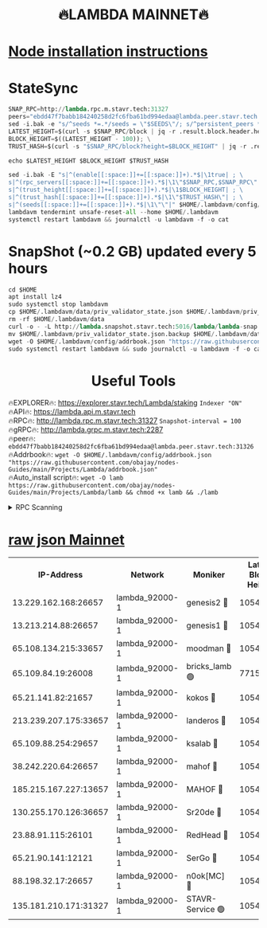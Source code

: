 <h1 align="center"> 🔥LAMBDA MAINNET🔥</h1>


[Node installation instructions](https://github.com/obajay/nodes-Guides/tree/main/Projects/Lambda)
=


# StateSync
```python
SNAP_RPC=http://lambda.rpc.m.stavr.tech:31327
peers="ebdd47f7babb184240258d2fc6fba61bd994edaa@lambda.peer.stavr.tech:31326" 
sed -i.bak -e "s/^seeds *=.*/seeds = \"$SEEDS\"/; s/^persistent_peers *=.*/persistent_peers = \"$PEERS\"/" $HOME/.lambdavm/config/config.toml
LATEST_HEIGHT=$(curl -s $SNAP_RPC/block | jq -r .result.block.header.height); \
BLOCK_HEIGHT=$((LATEST_HEIGHT - 100)); \
TRUST_HASH=$(curl -s "$SNAP_RPC/block?height=$BLOCK_HEIGHT" | jq -r .result.block_id.hash)

echo $LATEST_HEIGHT $BLOCK_HEIGHT $TRUST_HASH

sed -i.bak -E "s|^(enable[[:space:]]+=[[:space:]]+).*$|\1true| ; \
s|^(rpc_servers[[:space:]]+=[[:space:]]+).*$|\1\"$SNAP_RPC,$SNAP_RPC\"| ; \
s|^(trust_height[[:space:]]+=[[:space:]]+).*$|\1$BLOCK_HEIGHT| ; \
s|^(trust_hash[[:space:]]+=[[:space:]]+).*$|\1\"$TRUST_HASH\"| ; \
s|^(seeds[[:space:]]+=[[:space:]]+).*$|\1\"\"|" $HOME/.lambdavm/config/config.toml
lambdavm tendermint unsafe-reset-all --home $HOME/.lambdavm
systemctl restart lambdavm && journalctl -u lambdavm -f -o cat

```
# SnapShot (~0.2 GB) updated every 5 hours
```python
cd $HOME
apt install lz4
sudo systemctl stop lambdavm
cp $HOME/.lambdavm/data/priv_validator_state.json $HOME/.lambdavm/priv_validator_state.json.backup
rm -rf $HOME/.lambdavm/data
curl -o - -L http://lambda.snapshot.stavr.tech:5016/lambda/lambda-snap.tar.lz4 | lz4 -c -d - | tar -x -C $HOME/.lambdavm --strip-components 2
mv $HOME/.lambdavm/priv_validator_state.json.backup $HOME/.lambdavm/data/priv_validator_state.json
wget -O $HOME/.lambdavm/config/addrbook.json "https://raw.githubusercontent.com/obajay/nodes-Guides/main/Projects/Lambda/addrbook.json"
sudo systemctl restart lambdavm && sudo journalctl -u lambdavm -f -o cat
```
 <h1 align="center"> Useful Tools</h1>

🔥EXPLORER🔥:      https://explorer.stavr.tech/Lambda/staking	        `Indexer "ON"` \
🔥API🔥: 			 		 https://lambda.api.m.stavr.tech \
🔥RPC🔥:           http://lambda.rpc.m.stavr.tech:31327	              `Snapshot-interval = 100` \
🔥gRPC🔥:          http://lambda.grpc.m.stavr.tech:2287 \
🔥peer🔥:					 `ebdd47f7babb184240258d2fc6fba61bd994edaa@lambda.peer.stavr.tech:31326` \
🔥Addrbook🔥:    ```wget -O $HOME/.lambdavm/config/addrbook.json "https://raw.githubusercontent.com/obajay/nodes-Guides/main/Projects/Lambda/addrbook.json"``` \
🔥Auto_install script🔥: ```wget -O lamb https://raw.githubusercontent.com/obajay/nodes-Guides/main/Projects/Lambda/lamb && chmod +x lamb && ./lamb```


<details>
<summary>RPC Scanning</summary>

<h2 align="center"> We scan nodes in real time every 4 hours. And we provide the final result of RPC endpoints.
We cannot influence the operation of these nodes in any way. </h2>


```python
If Voting Power is higher than 0 --> then the Node is a validator of the network and may be subject to attack and be a potential threat to the chain.
```
```python
We marked such validators with a red symbol
```

</details>

[raw json Mainnet](https://rpc-check.lambm.stavr.tech/lambm/rpc-lambm-result.json)
=


<table><tr><th>IP-Address</th><th>Network</th><th>Moniker</th><th>Latest Block Height</th><th>Earliest Block Height</th><th>Catching Up</th><th>Tx Index</th><th>Voting Power</th><th>Scan Time</th></tr><tr><td>13.229.162.168:26657</td><td>lambda_92000-1</td><td>genesis2 🔴</td><td>10548807</td><td>1</td><td>False</td><td>on</td><td>16646650</td><td>2023-12-15T02:34:20.312173846UTC</td></tr><tr><td>13.213.214.88:26657</td><td>lambda_92000-1</td><td>genesis1 🔴</td><td>10548807</td><td>1</td><td>False</td><td>on</td><td>107835</td><td>2023-12-15T02:34:24.716792610UTC</td></tr><tr><td>65.108.134.215:33657</td><td>lambda_92000-1</td><td>moodman 🔴</td><td>10548808</td><td>632001</td><td>False</td><td>off</td><td>1070005</td><td>2023-12-15T02:34:29.951734635UTC</td></tr><tr><td>65.109.84.19:26008</td><td>lambda_92000-1</td><td>bricks_lamb 🟢</td><td>7715743</td><td>7581001</td><td>False</td><td>on</td><td>0</td><td>2023-12-15T02:34:36.597049852UTC</td></tr><tr><td>65.21.141.82:21657</td><td>lambda_92000-1</td><td>kokos 🔴</td><td>10548808</td><td>7716001</td><td>False</td><td>off</td><td>546765</td><td>2023-12-15T02:34:27.196107930UTC</td></tr><tr><td>213.239.207.175:33657</td><td>lambda_92000-1</td><td>landeros 🔴</td><td>10548806</td><td>8136001</td><td>False</td><td>off</td><td>936503</td><td>2023-12-15T02:34:14.505011606UTC</td></tr><tr><td>65.109.88.254:29657</td><td>lambda_92000-1</td><td>ksalab 🔴</td><td>10548808</td><td>8715001</td><td>False</td><td>on</td><td>502701</td><td>2023-12-15T02:34:30.670340949UTC</td></tr><tr><td>38.242.220.64:26657</td><td>lambda_92000-1</td><td>mahof 🔴</td><td>10548804</td><td>10131001</td><td>False</td><td>off</td><td>770350</td><td>2023-12-15T02:34:09.817639223UTC</td></tr><tr><td>185.215.167.227:13657</td><td>lambda_92000-1</td><td>MAHOF 🔴</td><td>10548807</td><td>10134001</td><td>False</td><td>on</td><td>2051510</td><td>2023-12-15T02:34:23.685963739UTC</td></tr><tr><td>130.255.170.126:36657</td><td>lambda_92000-1</td><td>Sr20de 🔴</td><td>10548806</td><td>10353001</td><td>False</td><td>off</td><td>671409</td><td>2023-12-15T02:34:14.947415679UTC</td></tr><tr><td>23.88.91.115:26101</td><td>lambda_92000-1</td><td>RedHead 🔴</td><td>10548806</td><td>10448806</td><td>False</td><td>off</td><td>553202</td><td>2023-12-15T02:34:15.249803907UTC</td></tr><tr><td>65.21.90.141:12121</td><td>lambda_92000-1</td><td>SerGo 🔴</td><td>10548808</td><td>10448808</td><td>False</td><td>off</td><td>10531634</td><td>2023-12-15T02:34:31.049496344UTC</td></tr><tr><td>88.198.32.17:26657</td><td>lambda_92000-1</td><td>n0ok[MC] 🔴</td><td>10548809</td><td>10448809</td><td>False</td><td>off</td><td>1578630</td><td>2023-12-15T02:34:36.236245840UTC</td></tr><tr><td>135.181.210.171:31327</td><td>lambda_92000-1</td><td>STAVR-Service 🟢</td><td>10548808</td><td>10546101</td><td>False</td><td>on</td><td>0</td><td>2023-12-15T02:34:29.581813257UTC</td></tr></table>
